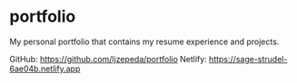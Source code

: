 # portfolio
My personal portfolio that contains my resume experience and projects.

GitHub: https://github.com/ljzepeda/portfolio
Netlify: https://sage-strudel-6ae04b.netlify.app